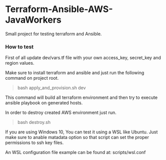 # Terraform-Ansible-AWS-JavaWorkers
Small project for testing terraform and Ansible.

### How to test

First of all update dev/vars.tf file with your own access_key, secret_key and region values.

Make sure to install terraform and ansible and just run the following command on project root.

> bash apply_and_provision.sh dev

This command will build all terraform environment and then try to execute ansible playbook on generated hosts.

In order to destroy created AWS environment just run.

> bash destroy.sh


If you are using Windows 10, You can test it using a WSL like Ubuntu.
Just make sure to anable matadata option so that script can set the proper permissions to ssh key files.

An WSL configuration file example can be found at: scripts/wsl.conf

